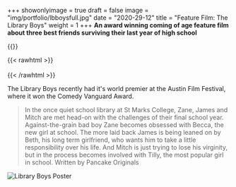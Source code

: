 +++
showonlyimage = true
draft = false
image = "img/portfolio/lbboysfull.jpg"
date = "2020-29-12"
title = "Feature Film: The Library Boys"
weight = 1
+++
**An award winning coming of age feature film about three best friends surviving their last year of high school**

<!--more-->

{{<youtube H073619_gIg>}}

{{< rawhtml >}}
<br><br>
{{< /rawhtml >}}

The Library Boys recently had it's world premier at the Austin Film Festival, where it won the Comedy Vanguard Award.

> In the once quiet school library at St Marks College, Zane, James and Mitch are met head-on with the challenges of their final school year. Against-the-grain bad boy Zane becomes obsessed with Becca, the new girl at school. The more laid back James is being leaned on by Beth, his long term girlfriend, who wants him to take a little responsibility over his life. And Mitch is just trying to lose his virginity, but in the process becomes involved with Tilly, the most popular girl in school. Written by Pancake Originals


![Library Boys Poster](/img/librarybcover.png)
